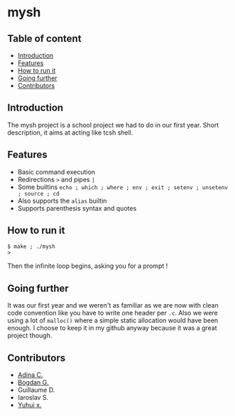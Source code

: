 # mysh

## Table of content
* [Introduction](https://www.github.com/NaadiQmmr/mysh#Introduction)
* [Features](https://www.github.com/NaadiQmmr/mysh#Features)
* [How to run it](https://www.github.com/NaadiQmmr/mysh#How%20to%20run%20it)
* [Going further](https://www.github.com/NaadiQmmr/mysh#Going%20further)
* [Contributors](https://www.github.com/NaadiQmmr/mysh#Contributors)

## Introduction
The mysh project is a school project we had to do in our first year. Short description, it aims at acting like tcsh shell.

## Features
* Basic command execution
* Redirections `>` and pipes `|`
* Some builtins `echo ; which ; where ; env ; exit ; setenv ; unsetenv ; source ; cd`
* Also supports the `alias` builtin
* Supports parenthesis syntax and quotes

## How to run it
```shell
$ make ; ./mysh
> 
```
Then the infinite loop begins, asking you for a prompt !

## Going further
It was our first year and we weren't as familiar as we are now with clean code convention like you have to write one header per `.c`.
Also we were using a lot of `malloc()` where a simple static allocation would have been enough.
I choose to keep it in my github anyway because it was a great project though.

## Contributors
* [Adina C.](https://www.github.com/NaadiQmmr)
* [Bogdan G.](https://www.github.com/bogdzn)
* Guillaume D.
* Iaroslav S.
* [Yuhui x.](https://github.com/claraxuxu)
